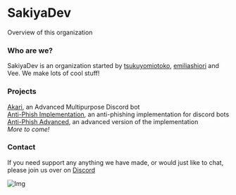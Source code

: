 # SakiyaDev
Overview of this organization


### Who are we?
SakiyaDev is an organization started by [tsukuyomiotoko](https://github.com/tsukuyomiotoko), [emiliashiori](https://github.com/emiliashiori) and Vee. We make lots of cool stuff!

### Projects
[Akari](https://top.gg/bot/881278261315895397), an Advanced Multipurpose Discord bot<br>
[Anti-Phish Implementation](https://github.com/SakiyaDev/anti-phish-implementation), an anti-phishing implementation for discord bots <br>
[Anti-Phish Advanced](https://github.com/SakiyaDev/anti-phish-implementation), an advanced version of the implementation <br>
*More to come!*

### Contact
If you need support any anything we have made, or would just like to chat, please join us over on [Discord](https://discord.gg/akaribot)

![Img](https://i.imgur.com/6O3pJIm.gif)

